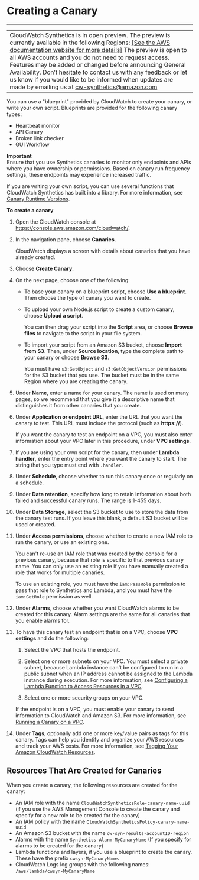 # Creating a Canary<a name="CloudWatch_Synthetics_Canaries_Create"></a>


****  

|  | 
| --- |
| CloudWatch Synthetics is in open preview\. The preview is currently available in the following Regions: [\[See the AWS documentation website for more details\]](http://docs.aws.amazon.com/AmazonCloudWatch/latest/monitoring/CloudWatch_Synthetics_Canaries_Create.html) The preview is open to all AWS accounts and you do not need to request access\. Features may be added or changed before announcing General Availability\. Don’t hesitate to contact us with any feedback or let us know if you would like to be informed when updates are made by emailing us at [cw\-synthetics@amazon\.com](mailto:cw-synthetics@amazon.com) | 

You can use a "blueprint" provided by CloudWatch to create your canary, or write your own script\. Blueprints are provided for the following canary types:
+ Heartbeat monitor
+ API Canary
+ Broken link checker
+ GUI Workflow

**Important**  
Ensure that you use Synthetics canaries to monitor only endpoints and APIs where you have ownership or permissions\. Based on canary run frequency settings, these endpoints may experience increased traffic\.

If you are writing your own script, you can use several functions that CloudWatch Synthetics has built into a library\. For more information, see [Canary Runtime Versions](CloudWatch_Synthetics_Canaries_Library.md)\.

**To create a canary**

1. Open the CloudWatch console at [https://console\.aws\.amazon\.com/cloudwatch/](https://console.aws.amazon.com/cloudwatch/)\.

1. In the navigation pane, choose **Canaries**\.

   CloudWatch displays a screen with details about canaries that you have already created\.

1. Choose **Create Canary**\.

1. On the next page, choose one of the following:
   + To base your canary on a blueprint script, choose **Use a blueprint**\. Then choose the type of canary you want to create\.
   + To upload your own Node\.js script to create a custom canary, choose **Upload a script**\.

     You can then drag your script into the **Script** area, or choose **Browse files** to navigate to the script in your file system\.
   + To import your script from an Amazon S3 bucket, choose **Import from S3**\. Then, under **Source location**, type the complete path to your canary or choose **Browse S3**\.

     You must have `s3:GetObject` and `s3:GetObjectVersion` permissions for the S3 bucket that you use\. The bucket must be in the same Region where you are creating the canary\.

1. Under **Name**, enter a name for your canary\. The name is used on many pages, so we recommend that you give it a descriptive name that distinguishes it from other canaries that you create\.

1. Under **Application or endpoint URL**, enter the URL that you want the canary to test\. This URL must include the protocol \(such as **https://**\)\.

   If you want the canary to test an endpoint on a VPC, you must also enter information about your VPC later in this procedure, under **VPC settings**\. 

1. If you are using your own script for the canary, then under **Lambda handler**, enter the entry point where you want the canary to start\. The string that you type must end with `.handler`\.

1. Under **Schedule**, choose whether to run this canary once or regularly on a schedule\.

1. Under **Data retention**, specify how long to retain information about both failed and successful canary runs\. The range is 1\-455 days\.

1. Under **Data Storage**, select the S3 bucket to use to store the data from the canary test runs\. If you leave this blank, a default S3 bucket will be used or created\.

1. Under **Access permissions**, choose whether to create a new IAM role to run the canary, or use an existing one\.

   You can't re\-use an IAM role that was created by the console for a previous canary, because that role is specific to that previous canary name\. You can only use an existing role if you have manually created a role that works for multiple canaries\.

   To use an existing role, you must have the `iam:PassRole` permission to pass that role to Synthetics and Lambda, and you must have the `iam:GetRole` permission as well\.

1. Under **Alarms**, choose whether you want CloudWatch alarms to be created for this canary\. Alarm settings are the same for all canaries that you enable alarms for\.

1. To have this canary test an endpoint that is on a VPC, choose **VPC settings** and do the following:

   1. Select the VPC that hosts the endpoint\.

   1. Select one or more subnets on your VPC\. You must select a private subnet, because Lambda instance can't be configured to run in a public subnet when an IP address cannot be assigned to the Lambda instance during execution\. For more information, see [Configuring a Lambda Function to Access Resources in a VPC](https://docs.aws.amazon.com/lambda/latest/dg/configuration-vpc.html)\.

   1. Select one or more security groups on your VPC\.

   If the endpoint is on a VPC, you must enable your canary to send information to CloudWatch and Amazon S3\. For more information, see [Running a Canary on a VPC](CloudWatch_Synthetics_Canaries_VPC.md)\.

1. Under **Tags**, optionally add one or more key/value pairs as tags for this canary\. Tags can help you identify and organize your AWS resources and track your AWS costs\. For more information, see [Tagging Your Amazon CloudWatch Resources](CloudWatch-Tagging.md)\.

## Resources That Are Created for Canaries<a name="CloudWatch_Synthetics_Canaries_Resources_Created"></a>

When you create a canary, the following resources are created for the canary:
+ An IAM role with the name `CloudWatchSyntheticsRole-canary-name-uuid` \(if you use the AWS Management Console to create the canary and specify for a new role to be created for the canary\)
+ An IAM policy with the name `CloudWatchSyntheticsPolicy-canary-name-uuid`
+ An Amazon S3 bucket with the name `cw-syn-results-accountID-region`
+ Alarms with the name `Synthetics-Alarm-MyCanaryName` \(If you specify for alarms to be created for the canary\)
+ Lambda functions and layers, if you use a blueprint to create the canary\. These have the prefix `cwsyn-MyCanaryName`\.
+ CloudWatch Logs log groups with the following names: `/aws/lambda/cwsyn-MyCanaryName`